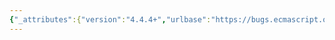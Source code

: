 ```yaml
---
{"_attributes":{"version":"4.4.4+","urlbase":"https://bugs.ecmascript.org/","maintainer":"dherman@mozilla.com"},"bug":{"bug_id":2931,"creation_ts":"2014-05-29 21:45:00 -0700","short_desc":"PDF version of spec has author \"Rev 23 Allen Wirfs-Brock\"","delta_ts":"2014-07-20 18:33:18 -0700","product":"Draft for 6th Edition","component":"editorial issue","version":"Rev 25: May 22, 2014 Draft","rep_platform":"All","op_sys":"All","bug_status":"VERIFIED","resolution":"FIXED","priority":"Normal","bug_severity":"normal","everconfirmed":true,"reporter":{"uid":"ecmascriptbugs","name":"Norbert"},"assigned_to":{"uid":"allen","name":"Allen Wirfs-Brock"},"long_desc":[{"commentid":8685,"comment_count":0,"who":{"uid":"ecmascriptbugs","name":"Norbert"},"bug_when":"2014-05-29 21:45:37 -0700","thetext":"The PDF version of the spec has as part of the PDF document meta-information (not the document content) the author field \"Rev 23 Allen Wirfs-Brock\".\n\nThe revision number should be removed from the author field."},{"commentid":9053,"comment_count":1,"who":{"uid":"allen","name":"Allen Wirfs-Brock"},"bug_when":"2014-06-22 17:25:08 -0700","thetext":"fixed in rev26 editor's draft"},{"commentid":9269,"comment_count":2,"who":{"uid":"allen","name":"Allen Wirfs-Brock"},"bug_when":"2014-07-18 14:21:48 -0700","thetext":"in rev26"},{"commentid":9419,"comment_count":3,"who":{"uid":"ecmascriptbugs","name":"Norbert"},"bug_when":"2014-07-20 18:33:18 -0700","thetext":"Verified in rev 26 draft."}]}}
---
```

